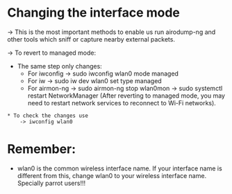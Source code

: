 # Changing the interface mode
 -> This is the most important methods to enable us run airodump-ng and other tools which sniff or capture nearby external packets.

 -> To revert to managed mode:

   * The same step only changes:
      * For iwconfig
          -> sudo iwconfig wlan0 mode managed
      * For iw
           -> sudo iw dev wlan0 set type managed
      * For airmon-ng
         -> sudo airmon-ng stop wlan0mon 
         -> sudo systemctl restart NetworkManager
               (After reverting to managed mode, you may need to restart network services to reconnect to Wi-Fi networks).
    
    * To check the changes use
        -> iwconfig wlan0

# Remember:
  * wlan0 is the common wireless interface name. If your interface name is different from this, change wlan0 to your wireless interface name. Specially parrot users!!! 
